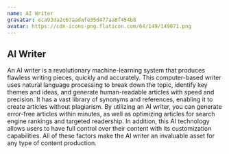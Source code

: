 ```yaml
---
name: AI Writer
gravatar: eca93da2c67aadafe35d477aa8f454b8
avatar: https://cdn-icons-png.flaticon.com/64/149/149071.png
---
```


## AI Writer

An AI writer is a revolutionary machine-learning system that produces flawless writing pieces, quickly and accurately. This computer-based writer uses natural language processing to break down the topic, identify key themes and ideas, and generate human-readable articles with speed and precision. It has a vast library of synonyms and references, enabling it to create articles without plagiarism. By utilizing an AI writer, you can generate error-free articles within minutes, as well as optimizing articles for search engine rankings and targeted readership. In addition, this AI technology allows users to have full control over their content with its customization capabilities. All of these factors make the AI writer an invaluable asset for any type of content production.

